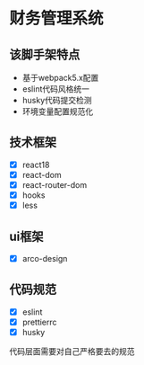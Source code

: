 # 财务管理系统

## 该脚手架特点
- 基于webpack5.x配置
- eslint代码风格统一
- husky代码提交检测
- 环境变量配置规范化

## 技术框架
- [x] react18
- [x] react-dom
- [x] react-router-dom
- [x] hooks
- [x] less

## ui框架
- [x] arco-design

## 代码规范
- [x] eslint
- [x] prettierrc
- [x] husky

代码层面需要对自己严格要去的规范